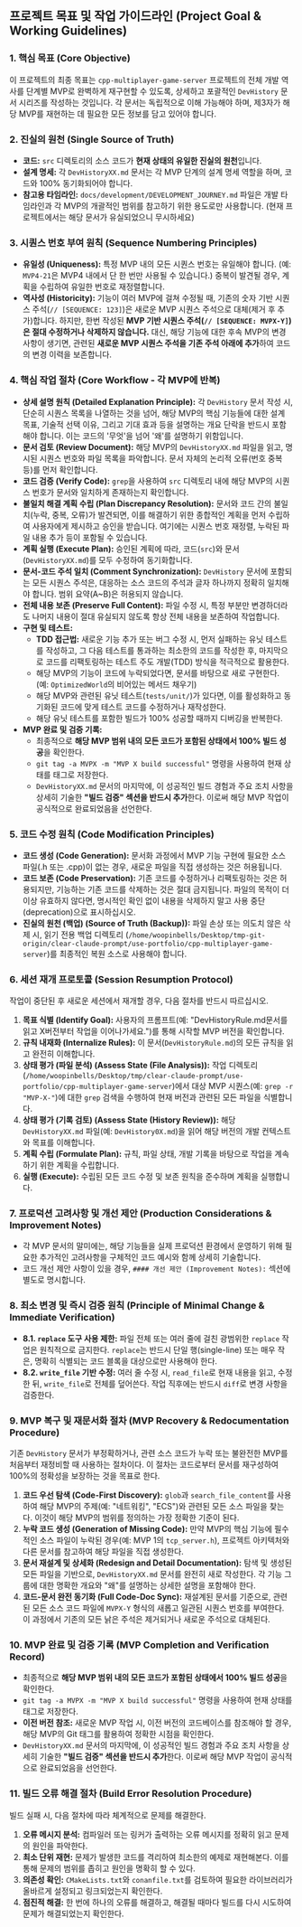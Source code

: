 ## 프로젝트 목표 및 작업 가이드라인 (Project Goal & Working Guidelines)

### 1. 핵심 목표 (Core Objective)
이 프로젝트의 최종 목표는 `cpp-multiplayer-game-server` 프로젝트의 전체 개발 역사를 단계별 MVP로 완벽하게 재구현할 수 있도록, 상세하고 포괄적인 `DevHistory` 문서 시리즈를 작성하는 것입니다. 각 문서는 독립적으로 이해 가능해야 하며, 제3자가 해당 MVP를 재현하는 데 필요한 모든 정보를 담고 있어야 합니다.

### 2. 진실의 원천 (Single Source of Truth)
*   **코드:** `src` 디렉토리의 소스 코드가 **현재 상태의 유일한 진실의 원천**입니다.
*   **설계 명세:** 각 `DevHistoryXX.md` 문서는 각 MVP 단계의 설계 명세 역할을 하며, 코드와 100% 동기화되어야 합니다.
*   **참고용 타임라인:** `docs/development/DEVELOPMENT_JOURNEY.md` 파일은 개발 타임라인과 각 MVP의 개괄적인 범위를 참고하기 위한 용도로만 사용합니다. (현재 프로젝트에서는 해당 문서가 유실되었으니 무시하세요)

### 3. 시퀀스 번호 부여 원칙 (Sequence Numbering Principles)
*   **유일성 (Uniqueness):** 특정 MVP 내의 모든 시퀀스 번호는 유일해야 합니다. (예: `MVP4-21`은 MVP4 내에서 단 한 번만 사용될 수 있습니다.) 중복이 발견될 경우, 계획을 수립하여 유일한 번호로 재정렬합니다.
*   **역사성 (Historicity):** 기능이 여러 MVP에 걸쳐 수정될 때, 기존의 숫자 기반 시퀀스 주석(`// [SEQUENCE: 123]`)은 새로운 MVP 시퀀스 주석으로 대체(제거 후 추가)합니다. 하지만, 한번 작성된 **MVP 기반 시퀀스 주석(`// [SEQUENCE: MVPX-Y]`)은 절대 수정하거나 삭제하지 않습니다.** 대신, 해당 기능에 대한 후속 MVP의 변경 사항이 생기면, 관련된 **새로운 MVP 시퀀스 주석을 기존 주석 아래에 추가**하여 코드의 변경 이력을 보존합니다.

### 4. 핵심 작업 절차 (Core Workflow - 각 MVP에 반복)
*   **상세 설명 원칙 (Detailed Explanation Principle):** 각 `DevHistory` 문서 작성 시, 단순히 시퀀스 목록을 나열하는 것을 넘어, 해당 MVP의 핵심 기능들에 대한 설계 목표, 기술적 선택 이유, 그리고 기대 효과 등을 설명하는 개요 단락을 반드시 포함해야 합니다. 이는 코드의 '무엇'을 넘어 '왜'를 설명하기 위함입니다.
*   **문서 검토 (Review Document):** 해당 MVP의 `DevHistoryXX.md` 파일을 읽고, 명시된 시퀀스 번호와 파일 목록을 파악합니다. 문서 자체의 논리적 오류(번호 중복 등)를 먼저 확인합니다.
*   **코드 검증 (Verify Code):** `grep`을 사용하여 `src` 디렉토리 내에 해당 MVP의 시퀀스 번호가 문서와 일치하게 존재하는지 확인합니다.
*   **불일치 해결 계획 수립 (Plan Discrepancy Resolution):** 문서와 코드 간의 불일치(누락, 중복, 오류)가 발견되면, 이를 해결하기 위한 종합적인 계획을 먼저 수립하여 사용자에게 제시하고 승인을 받습니다. 여기에는 시퀀스 번호 재정렬, 누락된 파일 내용 추가 등이 포함될 수 있습니다.
*   **계획 실행 (Execute Plan):** 승인된 계획에 따라, 코드(`src`)와 문서(`DevHistoryXX.md`)를 모두 수정하여 동기화합니다.
*   **문서-코드 주석 일치 (Comment Synchronization):** `DevHistory` 문서에 포함되는 모든 시퀀스 주석은, 대응하는 소스 코드의 주석과 글자 하나까지 정확히 일치해야 합니다. 범위 요약(A~B)은 허용되지 않습니다.
*   **전체 내용 보존 (Preserve Full Content):** 파일 수정 시, 특정 부분만 변경하더라도 나머지 내용이 절대 유실되지 않도록 항상 전체 내용을 보존하여 작업합니다.
*   **구현 및 테스트:**
    *   **TDD 접근법:** 새로운 기능 추가 또는 버그 수정 시, 먼저 실패하는 유닛 테스트를 작성하고, 그 다음 테스트를 통과하는 최소한의 코드를 작성한 후, 마지막으로 코드를 리팩토링하는 테스트 주도 개발(TDD) 방식을 적극적으로 활용한다.
    *   해당 MVP의 기능이 코드에 누락되었다면, 문서를 바탕으로 새로 구현한다. (예: `OptimizedWorld`의 비어있는 메서드 채우기)
    *   해당 MVP와 관련된 유닛 테스트(`tests/unit/`)가 있다면, 이를 활성화하고 동기화된 코드에 맞게 테스트 코드를 수정하거나 재작성한다.
    *   해당 유닛 테스트를 포함한 빌드가 100% 성공할 때까지 디버깅을 반복한다.
*   **MVP 완료 및 검증 기록:**
    *   최종적으로 **해당 MVP 범위 내의 모든 코드가 포함된 상태에서 100% 빌드 성공**을 확인한다.
    *   `git tag -a MVPX -m "MVP X build successful"` 명령을 사용하여 현재 상태를 태그로 저장한다.
    *   `DevHistoryXX.md` 문서의 마지막에, 이 성공적인 빌드 경험과 주요 조치 사항을 상세히 기술한 **"빌드 검증" 섹션을 반드시 추가**한다. 이로써 해당 MVP 작업이 공식적으로 완료되었음을 선언한다.

### 5. 코드 수정 원칙 (Code Modification Principles)
*   **코드 생성 (Code Generation):** 문서화 과정에서 MVP 기능 구현에 필요한 소스 파일(.h 또는 .cpp)이 없는 경우, 새로운 파일을 직접 생성하는 것은 허용됩니다.
*   **코드 보존 (Code Preservation):** 기존 코드를 수정하거나 리팩토링하는 것은 허용되지만, 기능하는 기존 코드를 삭제하는 것은 절대 금지됩니다. 파일의 목적이 더 이상 유효하지 않다면, 명시적인 확인 없이 내용을 삭제하지 말고 사용 중단(deprecation)으로 표시하십시오.
*   **진실의 원천 (백업) (Source of Truth (Backup)):** 파일 손상 또는 의도치 않은 삭제 시, 읽기 전용 백업 디렉토리 (`/home/woopinbells/Desktop/tmp-git-origin/clear-claude-prompt/use-portfolio/cpp-multiplayer-game-server`)를 최종적인 복원 소스로 사용해야 합니다.

### 6. 세션 재개 프로토콜 (Session Resumption Protocol)
작업이 중단된 후 새로운 세션에서 재개할 경우, 다음 절차를 반드시 따르십시오.
1.  **목표 식별 (Identify Goal):** 사용자의 프롬프트(예: "DevHistoryRule.md문서를 읽고 X버전부터 작업을 이어나가세요.")를 통해 시작할 MVP 버전을 확인합니다.
2.  **규칙 내재화 (Internalize Rules):** 이 문서(`DevHistoryRule.md`)의 모든 규칙을 읽고 완전히 이해합니다.
3.  **상태 평가 (파일 분석) (Assess State (File Analysis)):** 작업 디렉토리 (`/home/woopinbells/Desktop/tmp/clear-claude-prompt/use-portfolio/cpp-multiplayer-game-server`)에서 대상 MVP 시퀀스(예: `grep -r "MVP-X-"`)에 대한 `grep` 검색을 수행하여 현재 버전과 관련된 모든 파일을 식별합니다.
4.  **상태 평가 (기록 검토) (Assess State (History Review)):** 해당 `DevHistoryXX.md` 파일(예: `DevHistory0X.md`)을 읽어 해당 버전의 개발 컨텍스트와 목표를 이해합니다.
5.  **계획 수립 (Formulate Plan):** 규칙, 파일 상태, 개발 기록을 바탕으로 작업을 계속하기 위한 계획을 수립합니다.
6.  **실행 (Execute):** 수립된 모든 코드 수정 및 보존 원칙을 준수하며 계획을 실행합니다.

### 7. 프로덕션 고려사항 및 개선 제안 (Production Considerations & Improvement Notes)
*   각 MVP 문서의 말미에는, 해당 기능들을 실제 프로덕션 환경에서 운영하기 위해 필요한 추가적인 고려사항을 구체적인 코드 예시와 함께 상세히 기술합니다.
*   코드 개선 제안 사항이 있을 경우, `#### 개선 제안 (Improvement Notes):` 섹션에 별도로 명시합니다.

### 8. 최소 변경 및 즉시 검증 원칙 (Principle of Minimal Change & Immediate Verification)
*   **8.1. `replace` 도구 사용 제한:** 파일 전체 또는 여러 줄에 걸친 광범위한 `replace` 작업은 원칙적으로 금지한다. `replace`는 반드시 단일 행(single-line) 또는 매우 작은, 명확히 식별되는 코드 블록을 대상으로만 사용해야 한다.
*   **8.2. `write_file` 기반 수정:** 여러 줄 수정 시, `read_file`로 현재 내용을 읽고, 수정한 뒤, `write_file`로 전체를 덮어쓴다. 작업 직후에는 반드시 `diff`로 변경 사항을 검증한다.

### 9. MVP 복구 및 재문서화 절차 (MVP Recovery & Redocumentation Procedure)
기존 `DevHistory` 문서가 부정확하거나, 관련 소스 코드가 누락 또는 불완전한 MVP를 처음부터 재정비할 때 사용하는 절차이다. 이 절차는 코드로부터 문서를 재구성하여 100%의 정확성을 보장하는 것을 목표로 한다.
1.  **코드 우선 탐색 (Code-First Discovery):** `glob`과 `search_file_content`를 사용하여 해당 MVP의 주제(예: "네트워킹", "ECS")와 관련된 모든 소스 파일을 찾는다. 이것이 해당 MVP의 범위를 정의하는 가장 정확한 기준이 된다.
2.  **누락 코드 생성 (Generation of Missing Code):** 만약 MVP의 핵심 기능에 필수적인 소스 파일이 누락된 경우(예: MVP 1의 `tcp_server.h`), 프로젝트 아키텍처와 다른 문서를 참고하여 해당 파일을 직접 생성한다.
3.  **문서 재설계 및 상세화 (Redesign and Detail Documentation):** 탐색 및 생성된 모든 파일을 기반으로, `DevHistoryXX.md` 문서를 완전히 새로 작성한다. 각 기능 그룹에 대한 명확한 개요와 "왜"를 설명하는 상세한 설명을 포함해야 한다.
4.  **코드-문서 완전 동기화 (Full Code-Doc Sync):** 재설계된 문서를 기준으로, 관련된 모든 소스 코드 파일에 `MVPX-Y` 형식의 새롭고 일관된 시퀀스 번호를 부여한다. 이 과정에서 기존의 모든 낡은 주석은 제거되거나 새로운 주석으로 대체된다.

### 10. MVP 완료 및 검증 기록 (MVP Completion and Verification Record)
*   최종적으로 **해당 MVP 범위 내의 모든 코드가 포함된 상태에서 100% 빌드 성공**을 확인한다.
*   `git tag -a MVPX -m "MVP X build successful"` 명령을 사용하여 현재 상태를 태그로 저장한다.
*   **이전 버전 참조:** 새로운 MVP 작업 시, 이전 버전의 코드베이스를 참조해야 할 경우, 해당 MVP의 Git 태그를 활용하여 정확한 시점을 확인한다.
*   `DevHistoryXX.md` 문서의 마지막에, 이 성공적인 빌드 경험과 주요 조치 사항을 상세히 기술한 **"빌드 검증" 섹션을 반드시 추가**한다. 이로써 해당 MVP 작업이 공식적으로 완료되었음을 선언한다.

### 11. 빌드 오류 해결 절차 (Build Error Resolution Procedure)
빌드 실패 시, 다음 절차에 따라 체계적으로 문제를 해결한다.
1.  **오류 메시지 분석:** 컴파일러 또는 링커가 출력하는 오류 메시지를 정확히 읽고 문제의 원인을 파악한다.
2.  **최소 단위 재현:** 문제가 발생한 코드를 격리하여 최소한의 예제로 재현해본다. 이를 통해 문제의 범위를 좁히고 원인을 명확히 할 수 있다.
3.  **의존성 확인:** `CMakeLists.txt`와 `conanfile.txt`를 검토하여 필요한 라이브러리가 올바르게 설정되고 링크되었는지 확인한다.
4.  **점진적 해결:** 한 번에 하나의 오류를 해결하고, 해결될 때마다 빌드를 다시 시도하여 문제가 해결되었는지 확인한다.